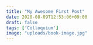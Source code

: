 ```yaml
---
title: "My Awesome First Post"
date: 2020-08-09T12:53:06+09:00
draft: false
tags: ['Colloquium']
image: "uploads/book-image.jpg"
---
```


